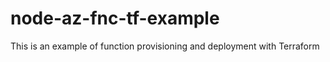 # node-az-fnc-tf-example

This is an example of function provisioning and deployment with Terraform
